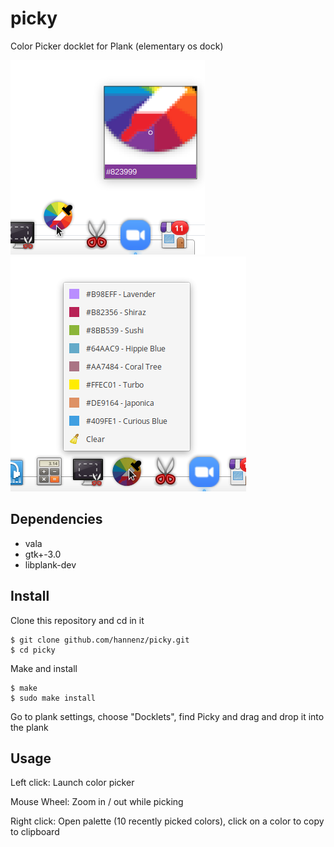 # picky

Color Picker docklet for Plank (elementary os dock)

![picky-screenshot](screenshots/picky_screenshot.png)
![picky-screenshot](screenshots/picky_screenshot_2.png)


## Dependencies

- vala
- gtk+-3.0
- libplank-dev

## Install

Clone this repository and cd in it

```
$ git clone github.com/hannenz/picky.git
$ cd picky
```

Make and install
```
$ make
$ sudo make install
```

Go to plank settings, choose "Docklets", find Picky and drag and drop
it into the plank

## Usage

Left click: Launch color picker

Mouse Wheel: Zoom in / out while picking

Right click: Open palette (10 recently picked colors), click on a
color to copy to clipboard
